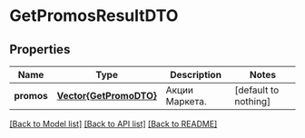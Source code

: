 # GetPromosResultDTO


## Properties
Name | Type | Description | Notes
------------ | ------------- | ------------- | -------------
**promos** | [**Vector{GetPromoDTO}**](GetPromoDTO.md) | Акции Маркета. | [default to nothing]


[[Back to Model list]](../README.md#models) [[Back to API list]](../README.md#api-endpoints) [[Back to README]](../README.md)


